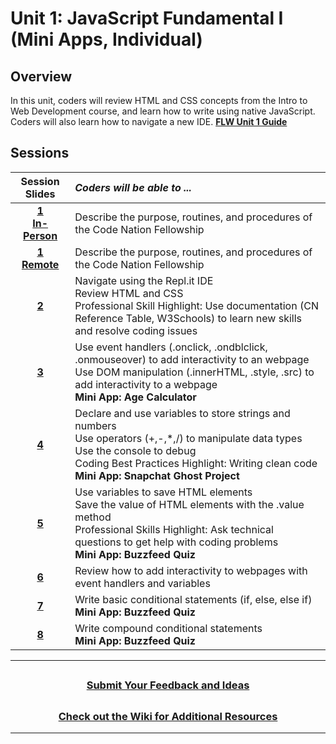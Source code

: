 # Unit 1: JavaScript Fundamental I (Mini Apps, Individual)

## Overview

In this unit, coders will review HTML and CSS concepts from the Intro to Web Development course, and learn how to write using native JavaScript. Coders will also learn how to navigate a new IDE.
[**FLW Unit 1 Guide**](https://docs.google.com/document/d/1RPVhRLfTZDQDZfYq58KfkraBin73tbGLPEsl5r_oQSw/edit#)
## Sessions

|                                               Session Slides                                                 | _Coders will be able to ..._                                                |
| :---------------------------------------------------------------------------: |:------|
| [**1 </br> In-Person**](https://docs.google.com/presentation/d/1Hp-Is181V-U2zmSWYOBBpUKAzLSuLQ-bgE4vvxaYOOc/edit#slide=id.g13dca28bf0f_0_647) | Describe the purpose, routines, and procedures of the Code Nation Fellowship        |
| [**1 </br> Remote**](https://docs.google.com/presentation/d/13C9z2SftL4mmxlhAv3Tlz5Sdjt11to27GWlJcUEYOd8/edit?usp=sharing) | Describe the purpose, routines, and procedures of the Code Nation Fellowship        |
| [**2**](https://docs.google.com/presentation/d/1CO2FQYt4o9UTgVqkhCuNMSS1DYmencg6hr2twGfzWns/edit?usp=sharing) | Navigate using the Repl.it IDE</br>Review HTML and CSS</br>Professional Skill Highlight: Use documentation (CN Reference Table, W3Schools) to learn new skills and resolve coding issues   |
| [**3**](https://docs.google.com/presentation/d/1QhaEkCwGGxWS_orZqViw7tvdKXdFo1Q-qy9_Z-Clp6Y/edit?usp=sharing) |Use event handlers (.onclick, .ondblclick, .onmouseover) to add interactivity to an webpage</br>Use DOM manipulation (.innerHTML, .style, .src) to add interactivity to a webpage</br>**Mini App: Age Calculator** |
| [**4**](https://docs.google.com/presentation/d/1mDC7kMEkxrt4EeY-dUtOkIj9BwmIBYbsbPib_BZSwUo/edit?usp=sharing) |Declare and use variables to store strings and numbers</br>Use operators (+,-,*,/) to manipulate data types</br>Use the console to debug</br>Coding Best Practices Highlight: Writing clean code</br>**Mini App: Snapchat Ghost Project**  |
| [**5**](https://docs.google.com/presentation/d/1Z04TXfRHGUrFRtyOWFYr31CjIxRX2n20EDD3ASd0vqE/edit#slide=id.g13bf2797967_0_1973) |Use variables to save HTML elements</br>Save the value of HTML elements with the .value method</br>Professional Skills Highlight: Ask technical questions to get help with coding problems</br>**Mini App: Buzzfeed Quiz** |
| [**6**](https://docs.google.com/presentation/d/1K8mEfF0qywXhntJHDm1Qaxj5Jd4WT2Uz-oRTFBLCxP0/edit?usp=sharing) | Review how to add interactivity to webpages with event handlers and variables|
| [**7**](https://docs.google.com/presentation/d/1o1_qPJwTTUmN846z7e-PR5o2LMLPa14pRiyNQ44C3P0/edit?usp=sharing) | Write basic conditional statements (if, else, else if)</br>**Mini App: Buzzfeed Quiz** |
| [**8**](https://docs.google.com/presentation/d/1IujttC1jtGD1y6sW7z7wXcRmId7Wc75R2Vtjv9Ofr-8/edit?usp=sharing) | Write compound conditional statements</br>**Mini App: Buzzfeed Quiz** |



---
## <h3 align="center"><a href="https://docs.google.com/forms/d/e/1FAIpQLSeQPPd3u1y_vV9426DjRjgzQHrzsMAIbdsGCxEU5uRj3bTleQ/viewform?usp=sf_link">Submit Your Feedback and Ideas</a></h3>

## <h3 align="center"><a href="https://github.com/itscodenation/curriculum-21-22/wiki">Check out the Wiki for Additional Resources</a></h3>

---
